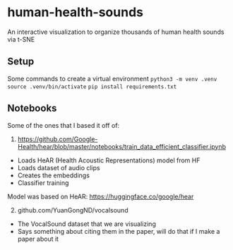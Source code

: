 # human-health-sounds
An interactive visualization to organize thousands of human health sounds via t-SNE

## Setup

Some commands to create a virtual environment
```python3 -m venv .venv```
```source .venv/bin/activate```
```pip install requirements.txt```

## Notebooks

Some of the ones that I based it off of:

1. https://github.com/Google-Health/hear/blob/master/notebooks/train_data_efficient_classifier.ipynb

- Loads HeAR (Health Acoustic Representations) model from HF
- Loads dataset of audio clips
- Creates the embeddings
- Classifier training

Model was based on HeAR: https://huggingface.co/google/hear

2. github.com/YuanGongND/vocalsound

- The VocalSound dataset that we are visualizing
- Says something about citing them in the paper, will do that if I make a paper about it

